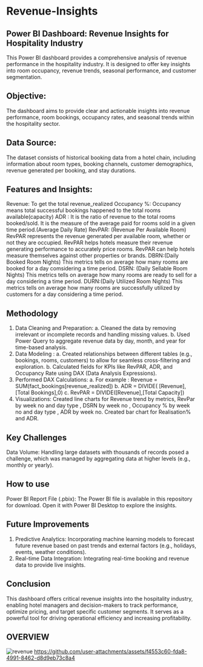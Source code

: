# Revenue-Insights
## Power BI Dashboard: Revenue Insights for Hospitality Industry
This Power BI dashboard provides a comprehensive analysis of revenue performance in the hospitality industry. It is designed to offer key insights into room occupancy, revenue trends, seasonal performance, and customer segmentation.
## Objective:
The dashboard aims to provide clear and actionable insights into revenue performance, room bookings, occupancy rates, and seasonal trends within the hospitality sector.
## Data Source: 
The dataset consists of historical booking data from a hotel chain, including information about room types, booking channels, customer demographics, revenue generated per booking, and stay durations.
## Features and Insights:
Revenue: To get the total revenue_realized
Occupancy %: Occupancy means total successful bookings happened to the total rooms available(capacity)
ADR : It is the ratio of revenue to the total rooms booked/sold. It is the measure of the average paid for rooms sold in a given time period.(Average Daily Rate)
RevPAR: (Revenue Per Available Room) RevPAR represents the revenue generated per available room, whether or not they are occupied. RevPAR helps hotels measure their revenue generating performance to accurately price rooms. RevPAR can help hotels measure themselves against other properties or brands.
DBRN:(Daily Booked Room Nights) This metrics tells on average how many rooms are booked for a day comsidering a time period.
DSRN: (Daily Sellable Room Nights)  This metrics tells on average how many rooms are ready to sell for a day considering a time period.
DURN:(Daily Utilized Room Nights) This metrics tells on average how many rooms are successfully utilized by customers for a day considering a time period.
## Methodology
1. Data Cleaning and Preparation:
   a. Cleaned the data by removing irrelevant or incomplete records and handling missing values.
   b. Used Power Query to aggregate revenue data by day, month, and year for time-based analysis.
2. Data Modeling :
   a. Created relationships between different tables (e.g., bookings, rooms, customers) to allow for seamless cross-filtering and exploration.
   b. Calculated fields for KPIs like RevPAR, ADR, and Occupancy Rate using DAX (Data Analysis Expressions).
3. Performed DAX Calculations:
   a. For example : Revenue = SUM(fact_bookings[revenue_realized])
   b. ADR = DIVIDE( [Revenue], [Total Bookings],0)
   c. RevPAR = DIVIDE([Revenue],[Total Capacity])
4. Visualizations: Created line charts for Revenue trend by metrics, RevPar by week no and day type , DSRN by week no , Occupancy % by week no and day type , ADR by week no. Created bar chart for Realisation% and ADR.
## Key Challenges
Data Volume: Handling large datasets with thousands of records posed a challenge, which was managed by aggregating data at higher levels (e.g., monthly or yearly).
## How to use 
Power BI Report File (.pbix): The Power BI file is available in this repository for download. Open it with Power BI Desktop to explore the insights.
## Future Improvements 
1. Predictive Analytics: Incorporating machine learning models to forecast future revenue based on past trends and external factors (e.g., holidays, events, weather conditions).
2. Real-time Data Integration: Integrating real-time booking and revenue data to provide live insights.
## Conclusion 
This dashboard offers critical revenue insights into the hospitality industry, enabling hotel managers and decision-makers to track performance, optimize pricing, and target specific customer segments. It serves as a powerful tool for driving operational efficiency and increasing profitability.

## OVERVIEW
![revenue](https://github.com/user-attachments/assets/79c90145-6fe0-4fbd-b0f5-95783fcd40b2)
https://github.com/user-attachments/assets/f4553c60-fda8-4991-8462-d8d9eb73c8a4










